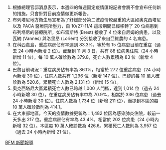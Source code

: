 1. 根據總理官邸消息表示，本週四的每週固定疫情匯報記者會將不會宣布任何新的措施，只會針對目前疫情做更新報告。
1. 布列塔尼地方衛生局宣布為了舒緩部分第二波疫情較嚴重的大區如奧克西塔尼以及 PACA 醫療院所壓力，自 10/27-11/4 這段期間已經移轉了 20 位病患到布列塔尼的醫療院所，如布雷斯特 \(Brest\) 接收了 4 位來自尼姆的病患，以及瓦納 \(Vannes\) 與洛里昂 \(Lorient\) 分別接收了來自亞維農的 4 名病患。
1. 在科西嘉島，重症病房佔有率達到 83.3%，等於有 15 位病患目前在重症（過去 24 小時內新增 2 位）。截至到 11 月 3 日，共有 88 位病患住院（24 小時新增 11 位）。每 10 萬人確診數為 379.8，死亡人數累積為 83 位（新增 4 位）。
1. 巴黎目前現況：重症病房佔有率為 86.1%，相當於 272 位重症病患（24 小時內新增 30 位），住院人數共有 1,296 位（新增 147 位）。巴黎的每 10 萬人確診數為 520.6，累積死亡人數為 2,131 位（新增 15 位）。
1. 奧克西塔尼大區累積死亡人數已跨越 1,000 人門檻，達到 1,014 位（過去 24 小時新增 30 位）。在重症病房佔有率中為 70.9%，相當於 336 位病患（過去 24 小時新增 30 位）。住院人數為 1,734 位（新增 211 位），而提到本區的每 10 萬人確診數則為 414.1。
1. 在大東部地區，今天的疫情數據更新為：1,482 位因為感染肺炎住院，較前一天多出 217 位。重症病房佔有率為 43.4%，相當於 202 位病患（24 小時內新增 32 位）。本區每 10 萬人確診數為 426.6。累積死亡人數則為 3,957 位（過去 24 小時內新增 21 位）。

[BFM 新聞報導](https://www.bfmtv.com/sante/coronavirus-40-558-nouveaux-cas-rapportes-positifs-en-24-heures-en-france_AN-202011040327.html)